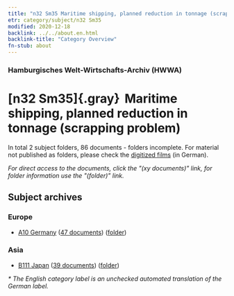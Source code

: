 ```yaml
---
title: "n32 Sm35 Maritime shipping, planned reduction in tonnage (scrapping problem)"
etr: category/subject/n32 Sm35
modified: 2020-12-18
backlink: ../../about.en.html
backlink-title: "Category Overview"
fn-stub: about
---
```


### Hamburgisches Welt-Wirtschafts-Archiv (HWWA)
# [n32 Sm35]{.gray}&#8201; Maritime shipping, planned reduction in tonnage (scrapping problem)&#160; 





In total 2 subject folders, 86 documents - folders incomplete.
For material not published as folders, please check the [digitized films](/film/h1_sh) (in German).

_For direct access to the documents, click the "(xy documents)" link, for folder information use the "(folder)" link._

## Subject archives



### Europe

- [A10 Germany](../../../geo/about.en.html#A10) (<a href="https://dfg-viewer.de/show/?tx_dlf[id]=https://pm20.zbw.eu/mets/sh/1261xx/126128/1456xx/145615/public.mets.en.xml" target="_blank">47 documents</a>) ([folder](http://purl.org/pressemappe20/folder/sh/126128,145615))

### Asia

- [B111 Japan](../../../geo/about.en.html#B111) (<a href="https://dfg-viewer.de/show/?tx_dlf[id]=https://pm20.zbw.eu/mets/sh/1412xx/141272/1456xx/145615/public.mets.en.xml" target="_blank">39 documents</a>) ([folder](http://purl.org/pressemappe20/folder/sh/141272,145615))


_* The English category label is an unchecked automated translation of the German label._

